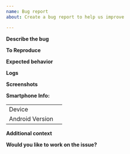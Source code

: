 ```yaml
---
name: Bug report
about: Create a bug report to help us improve

---
```


**Describe the bug**
<!-- A clear and concise description of what the bug is. -->

**To Reproduce**
<!--Steps to reproduce the behavior-->

**Expected behavior**
<!-- A clear and concise description of what you expected to happen. -->

**Logs**
<!-- Please add logs in case of any crash or applicable error. -->

**Screenshots**
<!-- If applicable, add screenshots to help explain your problem. -->

**Smartphone Info:**

|               |   |
|---------------|---|
|Device         |<!-- [e.g. Moto G5 Plus] -->|
|Android Version|<!-- [e.g. Oreo 8.1] -->    |

**Additional context**
<!-- Add any other context about the problem here. -->

**Would you like to work on the issue?**
<!-- Please let us know if you can work on it or the issue should be assigned to someone else. -->
